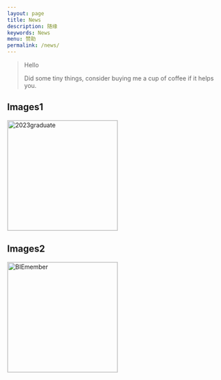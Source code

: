 ```yaml
---
layout: page
title: News
description: 随缘
keywords: News
menu: 赞助
permalink: /news/
---
```


> Hello
> 
> Did some tiny things, consider buying me a cup of coffee if it helps you.


## Images1

<img style="width:256px;border:1px solid lightgrey;" src="xujiantao9510/xujiantao9510.github.io/images/2023graduate.jpg" alt="2023graduate" /> 

## Images2

<img style="width:256px;border:1px solid lightgrey;" src="xujiantao9510/xujiantao9510.github.io/images/BIEmember.JPG" alt="BIEmember" />
